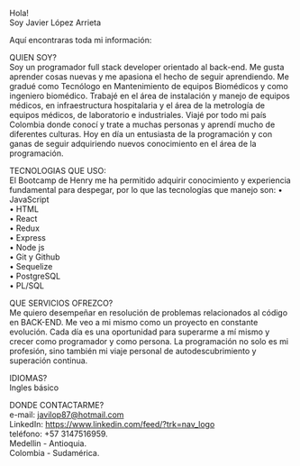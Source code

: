 Hola!                                                                                 
Soy Javier López Arrieta

Aquí encontraras toda mi información:

QUIEN SOY?                                                                                                                                          
Soy un programador full stack developer orientado al back-end. Me gusta aprender cosas nuevas y me apasiona el hecho de seguir aprendiendo. 
Me gradué como Tecnólogo en Mantenimiento de equipos Biomédicos y como ingeniero biomédico. 
Trabajé en el área de instalación y manejo de equipos médicos, en infraestructura hospitalaria y el área de la metrología de equipos médicos, 
de laboratorio e industriales. Viajé por todo mi país Colombia donde conocí y trate a muchas personas y aprendí mucho de diferentes culturas. 
Hoy en día un entusiasta de la programación y con ganas de seguir adquiriendo nuevos conocimiento en el área de la programación.

TECNOLOGIAS QUE USO:                                                                                           
El Bootcamp de Henry me ha permitido adquirir conocimiento y experiencia fundamental para despegar, por lo que las tecnologías que manejo son:
•	JavaScript                                                        
•	HTML                                                                  
•	React                                                                          
•	Redux                                                                             
•	Express                                                                        
•	Node js                                                                           
•	Git y Github                                                                        
•	Sequelize                                                                            
•	PostgreSQL                   
•	PL/SQL

QUE SERVICIOS OFREZCO?                                                                       
Me quiero desempeñar en resolución de problemas relacionados al código en BACK-END. Me veo a mi mismo como un proyecto en constante evolución. Cada día es una oportunidad para superarme a mí mismo y crecer como programador y como persona. La programación no solo es mi profesión, sino también mi viaje personal de autodescubrimiento y superación continua.

IDIOMAS?                                                                                      
Ingles básico


DONDE CONTACTARME?                                                                 
e-mail: javilop87@hotmail.com                                                                                
LinkedIn: https://www.linkedin.com/feed/?trk=nav_logo                                                                                
teléfono: +57 3147516959.                                                                       
Medellin - Antioquia.                                                                                                         
Colombia - Sudamérica.



